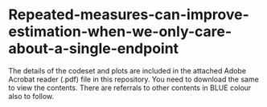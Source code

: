 # Repeated-measures-can-improve-estimation-when-we-only-care-about-a-single-endpoint

The details of the codeset and plots are included in the attached Adobe Acrobat reader (.pdf) file in this repository. 
You need to download the same to view the contents. There are referrals to other contents in BLUE colour also to follow.

